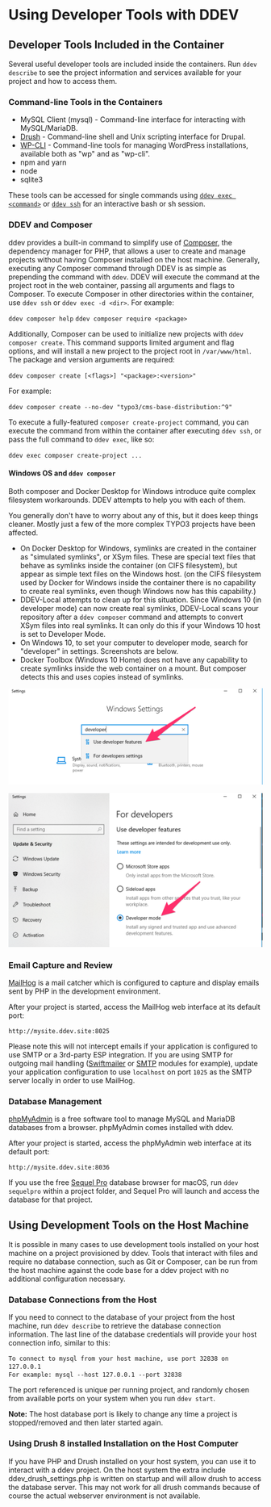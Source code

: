 # Using Developer Tools with DDEV

## Developer Tools Included in the Container

Several useful developer tools are included inside the containers. Run
`ddev describe` to see the project information and services available for your
project and how to access them.

### Command-line Tools in the Containers

* MySQL Client (mysql) - Command-line interface for interacting with
  MySQL/MariaDB.
* [Drush](http://www.drush.org) - Command-line shell and Unix scripting
  interface for Drupal.
* [WP-CLI](http://wp-cli.org/) - Command-line tools for managing WordPress
  installations, available both as "wp" and as "wp-cli".
* npm and yarn
* node
* sqlite3

These tools can be accessed for single commands using [`ddev exec <command>`](cli-usage.md#executing-commands-in-containers)
or [`ddev ssh`](cli-usage.md#ssh-into-containers) for an interactive bash or sh
session.

### DDEV and Composer

ddev provides a built-in command to simplify use of [Composer](https://getcomposer.org/),
the dependency manager for PHP, that allows a user to create and manage projects
without having Composer installed on the host machine. Generally, executing any
Composer command through DDEV is as simple as prepending the command with `ddev`.
DDEV will execute the command at the project root in the web container, passing
all arguments and flags to Composer. To execute Composer in other directories
within the container, use `ddev ssh` or `ddev exec -d <dir>`. For example:

`ddev composer help`
`ddev composer require <package>`

Additionally, Composer can be used to initialize new projects with
`ddev composer create`. This command supports limited argument and flag options,
and will install a new project to the project root in `/var/www/html`. The
package and version arguments are required:

`ddev composer create [<flags>] "<package>:<version>"`

For example:

`ddev composer create --no-dev "typo3/cms-base-distribution:^9"`

To execute a fully-featured `composer create-project` command, you can execute
the command from within the container after executing `ddev ssh`, or pass the
full command to `ddev exec`, like so:

`ddev exec composer create-project ...`

#### Windows OS and `ddev composer`

Both composer and Docker Desktop for Windows introduce quite complex filesystem
workarounds. DDEV attempts to help you with each of them.

You generally don't have to worry about any of this, but it does keep things
cleaner. Mostly just a few of the more complex TYPO3 projects have been affected.

* On Docker Desktop for Windows, symlinks are created in the container as
  "simulated symlinks", or XSym files. These are special text files that behave
  as symlinks inside the container (on CIFS filesystem), but appear as simple
  text files on the Windows host. (on the CIFS filesystem used by Docker for
  Windows inside the container there is no capability to create real symlinks,
  even though Windows now has this capability.)
* DDEV-Local attempts to clean up for this situation. Since Windows 10 (in
  developer mode) can now create real symlinks, DDEV-Local scans your repository
  after a `ddev composer` command and attempts to convert XSym files into real
  symlinks. It can only do this if your Windows 10 host is set to Developer Mode.
* On Windows 10, to set your computer to developer mode, search for "developer"
  in settings. Screenshots are below.
* Docker Toolbox (Windows 10 Home) does not have any capability to create
  symlinks inside the web container on a mount. But composer detects this and
  uses copies instead of symlinks.

![finding developer mode](images/developer_mode_1.png)

![setting developer mode](images/developer_mode_2.png)

### Email Capture and Review

[MailHog](https://github.com/mailhog/MailHog) is a mail catcher which is
configured to capture and display emails sent by PHP in the development
environment.

After your project is started, access the MailHog web interface at its default
port:

```url
http://mysite.ddev.site:8025
```

Please note this will not intercept emails if your application is configured to use SMTP or a 3rd-party ESP integration. If you are using SMTP for outgoing mail handling ([Swiftmailer](https://www.drupal.org/project/swiftmailer) or [SMTP](https://www.drupal.org/project/smtp) modules for example), update your application configuration to use `localhost` on port `1025` as the SMTP server locally in order to use MailHog.

### Database Management

[phpMyAdmin](https://www.phpmyadmin.net/) is a free software tool to manage MySQL and MariaDB databases from a browser. phpMyAdmin comes installed with ddev.

After your project is started, access the phpMyAdmin web interface at its default port:

```
http://mysite.ddev.site:8036
```

If you use the free [Sequel Pro](https://www.sequelpro.com/) database browser for macOS, run `ddev sequelpro` within a project folder, and Sequel Pro will launch and access the database for that project.

## Using Development Tools on the Host Machine

It is possible in many cases to use development tools installed on your host machine on a project provisioned by ddev. Tools that interact with files and require no database connection, such as Git or Composer, can be run from the host machine against the code base for a ddev project with no additional configuration necessary.

### Database Connections from the Host

If you need to connect to the database of your project from the host machine, run `ddev describe` to retrieve the database connection information. The last line of the database credentials will provide your host connection info, similar to this:

```
To connect to mysql from your host machine, use port 32838 on 127.0.0.1
For example: mysql --host 127.0.0.1 --port 32838
```

The port referenced is unique per running project, and randomly chosen from available ports on your system when you run `ddev start`.

**Note:** The host database port is likely to change any time a project is stopped/removed and then later started again.

### Using Drush 8 installed Installation on the Host Computer

If you have PHP and Drush installed on your host system, you can use it to interact with a ddev project. On the host system the extra include ddev_drush_settings.php is written on startup and will allow drush to access the database server. This may not work for all drush commands because of course the actual webserver environment is not available.
